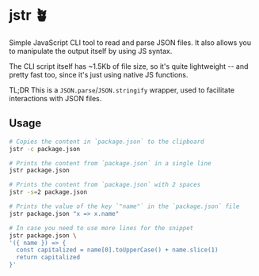 # jstr 🪴

Simple JavaScript CLI tool to read and parse JSON files.
It also allows you to manipulate the output itself by using JS syntax.

The CLI script itself has ~1.5Kb of file size, so it's quite lightweight -- and pretty fast too, since it's just using native JS functions.

TL;DR This is a `JSON.parse`/`JSON.stringify` wrapper, used to facilitate interactions with JSON files.

## Usage

```sh
# Copies the content in `package.json` to the clipboard
jstr -c package.json

# Prints the content from `package.json` in a single line
jstr package.json

# Prints the content from `package.json` with 2 spaces
jstr -s=2 package.json

# Prints the value of the key `"name"` in the `package.json` file
jstr package.json "x => x.name"

# In case you need to use more lines for the snippet
jstr package.json \
'({ name }) => {
  const capitalized = name[0].toUpperCase() + name.slice(1)
  return capitalized
}'
```
